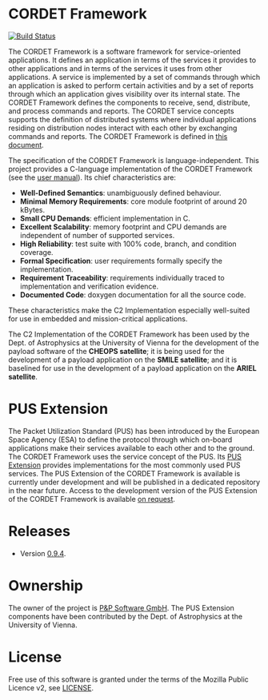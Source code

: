 # CORDET Framework
[![Build Status](https://travis-ci.org/pnp-software/cordetfw.svg?branch=master)](https://travis-ci.org/pnp-software/cordetfw)

The CORDET Framework is a software framework for service-oriented applications. It defines an application in terms of the services it provides to other applications and in terms of the services it uses from other applications. A service is implemented by a set of commands through which an application is asked to perform certain activities and by a set of reports through which an application gives visibility over its internal state. The CORDET Framework defines the components to receive, send, distribute, and process commands and reports. The CORDET service concepts supports the definition of distributed systems where individual applications residing on distribution nodes interact with each other by exchanging commands and reports. The CORDET Framework is defined in [this document](doc/cordetfw/cordetfw.pdf).

The specification of the CORDET Framework is language-independent. This project provides a C-language implementation of the CORDET Framework (see the [user manual](doc/um/UserManual.pdf)). Its chief characteristics are:

- **Well-Defined Semantics**: unambiguously defined behaviour.
- **Minimal Memory Requirements**: core module footprint of around 20 kBytes.
- **Small CPU Demands**: efficient implementation in C.
- **Excellent Scalability**: memory footprint and CPU demands are independent of number of supported services.
- **High Reliability**: test suite with 100% code, branch, and condition coverage.
- **Formal Specification**: user requirements formally specify the implementation.
- **Requirement Traceability**: requirements individually traced to implementation and verification evidence.
- **Documented Code**: doxygen documentation for all the source code.

These characteristics make the C2 Implementation especially well-suited for use in embedded and mission-critical applications. 

The C2 Implementation of the CORDET Framework has been used by the Dept. of Astrophysics at the University of Vienna for the development of the payload software of the **CHEOPS satellite**; it is being used for the development of a payload application on the **SMILE satellite**; and it is baselined for use in the development of a payload application on the **ARIEL satellite**.

# PUS Extension
The Packet Utilization Standard (PUS) has been introduced by the European Space Agency (ESA) to define the protocol through which on-board applications make their services available to each other and to the ground. The CORDET Framework uses the service concept of the PUS. Its [PUS Extension](doc/pus/PusExtension.pdf) provides implementations for the most commonly used PUS services. The PUS Extension of the CORDET Framework is available is currently under development and will be published in a dedicated repository in the near future. Access to the development version of the PUS Extension of the CORDET Framework is available [on request](mailto:pnp-software@pnp-software.com).

# Releases
* Version [0.9.4](http://pnp-software.com/cordetfw/CordetFw_C2_Impl_MPLv2_0.9.4.zip). 

# Ownership

The owner of the project is [P&P Software GmbH](http://pnp-software.com/). The PUS Extension components have been contributed by the Dept. of Astrophysics at the University of Vienna.

# License

Free use of this software is granted under the terms of the Mozilla Public Licence v2, see [LICENSE](LICENSE).
